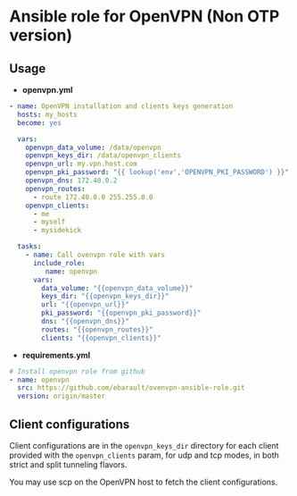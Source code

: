 # Ansible role for OpenVPN (Non OTP version)

## Usage

- **openvpn.yml**

```yml
- name: OpenVPN installation and clients keys generation
  hosts: my_hosts
  become: yes

  vars:
    openvpn_data_volume: /data/openvpn
    openvpn_keys_dir: /data/openvpn_clients
    openvpn_url: my.vpn.host.com
    openvpn_pki_password: "{{ lookup('env','OPENVPN_PKI_PASSWORD') }}"
    openvpn_dns: 172.40.0.2
    openvpn_routes:
      - route 172.40.0.0 255.255.0.0
    openvpn_clients:
      - me
      - myself
      - mysidekick

  tasks:
    - name: Call ovenvpn role with vars
      include_role:
         name: openvpn
      vars:
        data_volume: "{{openvpn_data_volume}}"
        keys_dir: "{{openvpn_keys_dir}}"
        url: "{{openvpn_url}}"
        pki_password: "{{openvpn_pki_password}}"
        dns: "{{openvpn_dns}}"
        routes: "{{openvpn_routes}}"
        clients: "{{openvpn_clients}}"
```

- **requirements.yml**

```yml
# Install openvpn role from github
- name: openvpn
  src: https://github.com/ebarault/ovenvpn-ansible-role.git
  version: origin/master
```

## Client configurations

Client configurations are in the `openvpn_keys_dir` directory for each client provided with the `openvpn_clients` param, for udp and tcp modes, in both strict and split tunneling flavors.

You may use scp on the OpenVPN host to fetch the client configurations.
